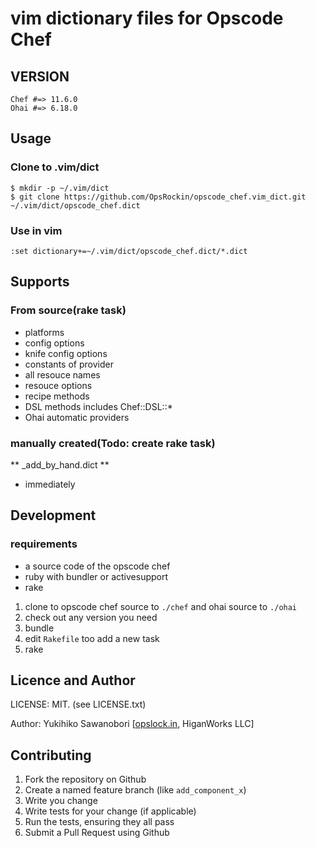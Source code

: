 # vim dictionary files for Opscode Chef


## VERSION

`Chef #=> 11.6.0`  
`Ohai #=> 6.18.0`

## Usage

### Clone to .vim/dict

```
$ mkdir -p ~/.vim/dict
$ git clone https://github.com/OpsRockin/opscode_chef.vim_dict.git ~/.vim/dict/opscode_chef.dict
```

### Use in vim

`:set dictionary+=~/.vim/dict/opscode_chef.dict/*.dict`


## Supports

### From source(rake task)

- platforms
- config options
- knife config options
- constants of provider
- all resouce names
- resouce options
- recipe methods
- DSL methods includes Chef::DSL::*
- Ohai automatic providers

### manually created(Todo: create rake task)

** _add_by_hand.dict **

- immediately


## Development

### requirements

-  a source code of the opscode chef
- ruby with bundler or activesupport
- rake



1. clone to opscode chef source to `./chef` and ohai source to `./ohai`
2. check out any version you need
2. bundle
3. edit `Rakefile` too add a new task
4. rake



## Licence and Author

LICENSE: MIT. (see LICENSE.txt)

Author: Yukihiko Sawanobori [[opslock.in](http://opsrock.in/), HiganWorks LLC]


Contributing
------------

1. Fork the repository on Github
2. Create a named feature branch (like `add_component_x`)
3. Write you change
4. Write tests for your change (if applicable)
5. Run the tests, ensuring they all pass
6. Submit a Pull Request using Github

